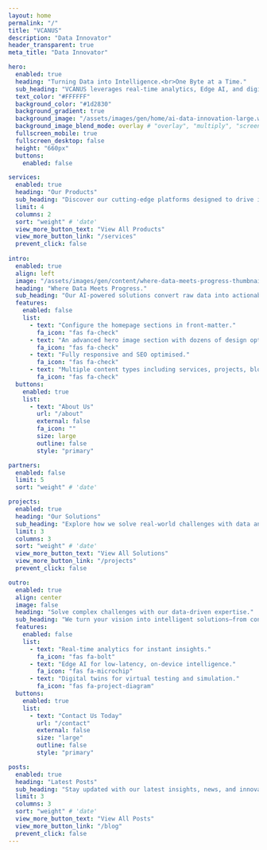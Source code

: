```yaml
---
layout: home
permalink: "/"
title: "VCANUS"
description: "Data Innovator"
header_transparent: true
meta_title: "Data Innovator"

hero:
  enabled: true
  heading: "Turning Data into Intelligence.<br>One Byte at a Time."
  sub_heading: "VCANUS leverages real-time analytics, Edge AI, and digital twins to enable smarter decision-making, streamlined automation, and enhanced precision across industries."
  text_color: "#FFFFFF"
  background_color: "#1d2830"
  background_gradient: true
  background_image: "/assets/images/gen/home/ai-data-innovation-large.webp"
  background_image_blend_mode: overlay # "overlay", "multiply", "screen"
  fullscreen_mobile: true
  fullscreen_desktop: false
  height: "660px"
  buttons:
    enabled: false

services:
  enabled: true
  heading: "Our Products"
  sub_heading: "Discover our cutting-edge platforms designed to drive innovation and efficiency."
  limit: 4
  columns: 2
  sort: "weight" # 'date'
  view_more_button_text: "View All Products"
  view_more_button_link: "/services"
  prevent_click: false
 
intro:
  enabled: true
  align: left
  image: "/assets/images/gen/content/where-data-meets-progress-thumbnail.webp"
  heading: "Where Data Meets Progress."
  sub_heading: "Our AI-powered solutions convert raw data into actionable insights, enabling businesses to optimize efficiency, precision, and adaptability in their operations."
  features:
    enabled: false
    list:
      - text: "Configure the homepage sections in front-matter."
        fa_icon: "fas fa-check"
      - text: "An advanced hero image section with dozens of design options."
        fa_icon: "fas fa-check"
      - text: "Fully responsive and SEO optimised."
        fa_icon: "fas fa-check"
      - text: "Multiple content types including services, projects, blog and more."
        fa_icon: "fas fa-check"
  buttons:
    enabled: true
    list:
      - text: "About Us"
        url: "/about"
        external: false
        fa_icon: ""
        size: large
        outline: false
        style: "primary"

partners:
  enabled: false
  limit: 5
  sort: "weight" # 'date'

projects:
  enabled: true
  heading: "Our Solutions"
  sub_heading: "Explore how we solve real-world challenges with data and AI."
  limit: 3
  columns: 3
  sort: "weight" # 'date'
  view_more_button_text: "View All Solutions"
  view_more_button_link: "/projects"
  prevent_click: false

outro:
  enabled: true
  align: center
  image: false
  heading: "Solve complex challenges with our data-driven expertise."
  sub_heading: "We turn your vision into intelligent solutions—from concept to deployment."
  features:
    enabled: false
    list:
      - text: "Real-time analytics for instant insights."
        fa_icon: "fas fa-bolt"
      - text: "Edge AI for low-latency, on-device intelligence."
        fa_icon: "fas fa-microchip"
      - text: "Digital twins for virtual testing and simulation."
        fa_icon: "fas fa-project-diagram"
  buttons:
    enabled: true
    list:
      - text: "Contact Us Today"
        url: "/contact"
        external: false
        size: "large"
        outline: false
        style: "primary"

posts:
  enabled: true
  heading: "Latest Posts"
  sub_heading: "Stay updated with our latest insights, news, and innovations in data and AI."
  limit: 3
  columns: 3
  sort: "weight" # 'date'
  view_more_button_text: "View All Posts"
  view_more_button_link: "/blog"
  prevent_click: false
---
```

